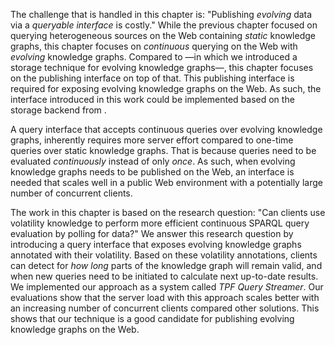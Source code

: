 The challenge that is handled in this chapter is:
"Publishing *evolving* data via a *queryable interface* is costly."
While the previous chapter focused on querying heterogeneous sources on the Web containing *static* knowledge graphs,
this chapter focuses on *continuous* querying on the Web with *evolving* knowledge graphs.
Compared to [](#storing) —in which we introduced a storage technique for evolving knowledge graphs—,
this chapter focuses on the publishing interface on top of that.
This publishing interface is required for exposing evolving knowledge graphs on the Web.
As such, the interface introduced in this work could be implemented based on the storage backend from [](#storing).

A query interface that accepts continuous queries over evolving knowledge graphs,
inherently requires more server effort compared to one-time queries over static knowledge graphs.
That is because queries need to be evaluated *continuously* instead of only *once*.
As such, when evolving knowledge graphs needs to be published on the Web,
an interface is needed that scales well in a public Web environment with a potentially large number of concurrent clients.

The work in this chapter is based on the research question:
"Can clients use volatility knowledge to perform more efficient continuous SPARQL query evaluation by polling for data?"
We answer this research question by introducing a query interface
that exposes evolving knowledge graphs annotated with their volatility.
Based on these volatility annotations, clients can detect for *how long* parts of the knowledge graph will remain valid,
and when new queries need to be initiated to calculate next up-to-date results.
We implemented our approach as a system called *TPF Query Streamer*.
Our evaluations show that the server load with this approach scales better
with an increasing number of concurrent clients
compared other solutions.
This shows that our technique is a good candidate for publishing evolving knowledge graphs on the Web.
